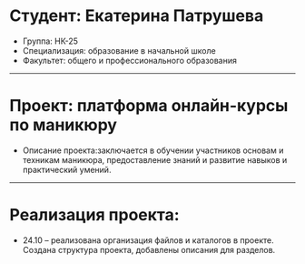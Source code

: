 # Студент: Екатерина Патрушева
- Группа: НК-25
- Специализация: образование в начальной школе
- Факультет: общего и профессионального образования
---
# Проект: платформа онлайн-курсы по маникюру
- Описание проекта:заключается в обучении участников основам и техникам маникюра, предоставление знаний и развитие навыков и практический умений.
---
# Реализация проекта:
- 24.10 – реализована организация файлов и каталогов в проекте. Создана структура проекта, добавлены описания для разделов.
